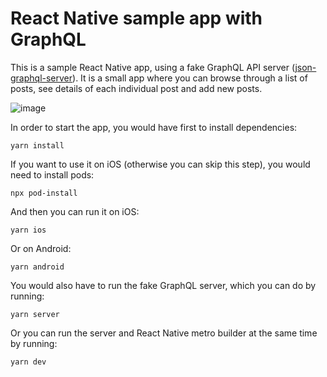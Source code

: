 # React Native sample app with GraphQL

This is a sample React Native app, using a fake GraphQL API server ([json-graphql-server](https://github.com/marmelab/json-graphql-server)). 
It is a small app where you can browse through a list of posts, see details of each individual post and add new posts.

![image](/docs/demo.gif)

In order to start the app, you would have first to install dependencies:

```
yarn install
```

If you want to use it on iOS (otherwise you can skip this step), you would need to install pods:

```
npx pod-install
```

And then you can run it on iOS:

```
yarn ios
```

Or on Android:

```
yarn android
```

You would also have to run the fake GraphQL server, which you can do by running:

```
yarn server
```

Or you can run the server and React Native metro builder at the same time by running:

```
yarn dev
```
